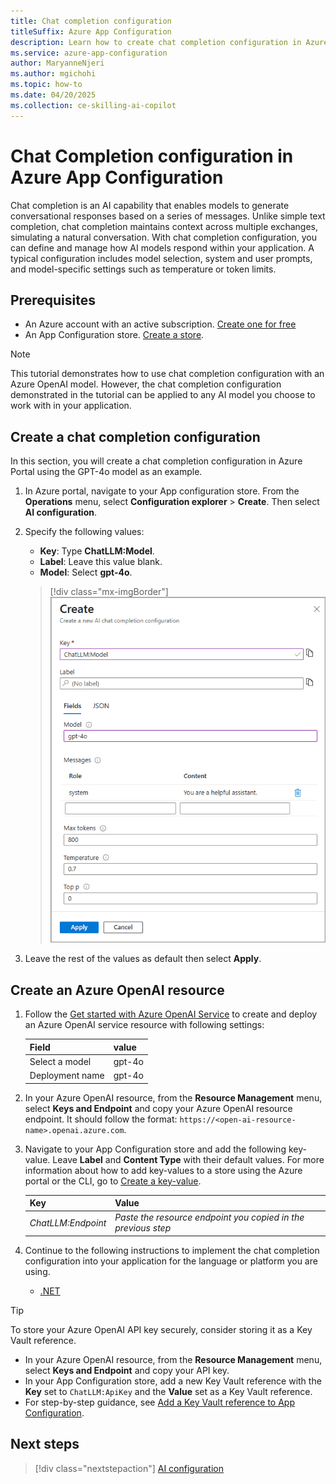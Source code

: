 ```yaml
---
title: Chat completion configuration
titleSuffix: Azure App Configuration
description: Learn how to create chat completion configuration in Azure App Configuration.
ms.service: azure-app-configuration
author: MaryanneNjeri
ms.author: mgichohi
ms.topic: how-to
ms.date: 04/20/2025
ms.collection: ce-skilling-ai-copilot
---
```


# Chat Completion configuration in Azure App Configuration

Chat completion is an AI capability that enables models to generate conversational responses based on a series of messages. Unlike simple text completion, chat completion maintains context across multiple exchanges, simulating a natural conversation. With chat completion configuration, you can define and manage how AI models respond within your application. A typical configuration includes model selection, system and user prompts, and model-specific settings such as temperature or token limits.

## Prerequisites
- An Azure account with an active subscription. [Create one for free](https://azure.microsoft.com/free)
- An App Configuration store. [Create a store](./quickstart-azure-app-configuration-create.md#create-an-app-configuration-store).

> [!NOTE]
> This tutorial demonstrates how to use chat completion configuration with an Azure OpenAI model. However, the chat completion configuration demonstrated in the tutorial can be applied to any AI model you choose to work with in your application.
>

## Create a chat completion configuration

In this section, you will create a chat completion configuration in Azure Portal using the GPT-4o model as an example.

 1. In Azure portal, navigate to your App configuration store. From the **Operations** menu, select **Configuration explorer** > **Create**. Then select **AI configuration**.

 1. Specify the following values:
    - **Key**: Type **ChatLLM:Model**.
    - **Label**: Leave this value blank.
    - **Model**: Select **gpt-4o**.
    
    > [!div class="mx-imgBorder"]
    > ![Screen shot shows the create new AI configuration form](./media/create-ai-chat-completion-config.png)
    
1. Leave the rest of the values as default then select **Apply**.

## Create an Azure OpenAI resource

1. Follow the [Get started with Azure OpenAI Service](/azure/ai-services/openai/overview#get-started-with-azure-openai-service) to create and deploy an Azure OpenAI service resource with following settings:

    | Field           | value   |
    |-----------------|---------|
    | Select a model  | gpt-4o  |
    | Deployment name | gpt-4o  |

1. In your Azure OpenAI resource, from the **Resource Management** menu, select **Keys and Endpoint** and copy your Azure OpenAI resource endpoint. It should follow the format: `https://<open-ai-resource-name>.openai.azure.com`.

1. Navigate to your App Configuration store and add the following key-value. Leave **Label** and **Content Type** with their default values. For more information about how to add key-values to a store using the Azure portal or the CLI, go to [Create a key-value](./quickstart-azure-app-configuration-create.md#create-a-key-value).

    | **Key**             | **Value**                                                      |
    |---------------------|----------------------------------------------------------------|
    | _ChatLLM:Endpoint_  | _Paste the resource endpoint you copied in the previous step_  |
    
1. Continue to the following instructions to implement the chat completion configuration into your application for the language or platform you are using.

    - [.NET](./quickstart-chat-completion-dotnet.md)

> [!TIP]
> To store your Azure OpenAI API key securely, consider storing it as a Key Vault reference.  
> - In your Azure OpenAI resource, from the **Resource Management** menu, select **Keys and Endpoint** and copy your API key.
> - In your App Configuration store, add a new Key Vault reference with the **Key** set to `ChatLLM:ApiKey` and the **Value** set as a Key Vault reference.
> - For step-by-step guidance, see [Add a Key Vault reference to App Configuration](./use-key-vault-references-dotnet-core.md#add-a-key-vault-reference-to-app-configuration).


## Next steps

> [!div class="nextstepaction"]
> [AI configuration](./concept-ai-configuration.md)
